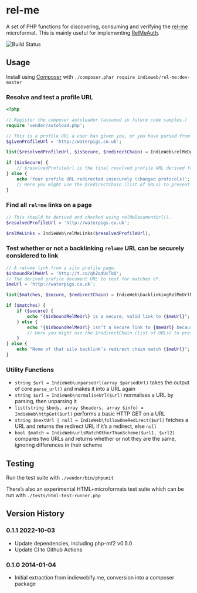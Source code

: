 # rel-me

A set of PHP functions for discovering, consuming and verifying the [rel-me](https://microformats.org/wiki/rel-me) microformat. This is mainly useful for implementing [RelMeAuth](https://indieweb.org/relmeauth).

![Build Status](https://github.com/indieweb/rel-me/actions/workflows/main.yml/badge.svg)

## Usage

Install using [Composer](https://getcomposer.org) with `./composer.phar require indieweb/rel-me:dev-master`

### Resolve and test a profile URL

```php
<?php

// Register the composer autoloader (assumed in future code samples.)
require 'vendor/autoload.php';

// This is a profile URL a user has given you, or you have parsed from a page somewhere.
$givenProfileUrl = 'http://waterpigs.co.uk';

list($resolvedProfileUrl, $isSecure, $redirectChain) = IndieWeb\relMeDocumentUrl($givenProfileUrl);

if ($isSecure) {
	// $resolvedProfileUrl is the final resolved profile URL derived from the given one.
} else {
	echo 'Your profile URL redirected insecurely (changed protocols)';
	// Here you might use the $redirectChain (list of URLs) to present a more useful error message.
}
```

### Find all `rel=me` links on a page

```php
// This should be derived and checked using relMeDocumentUrl().
$resolvedProfileUrl = 'http://waterpigs.co.uk';

$relMeLinks = IndieWeb\relMeLinks($resolvedProfileUrl);
```

### Test whether or not a backlinking `rel=me` URL can be securely considered to link

```php
// A rel=me link from a silo profile page.
$inboundRelMeUrl = 'http://t.co/qhZqdUcTbQ';
// The derived profile document URL to test for matches of.
$meUrl = 'http://waterpigs.co.uk';

list($matches, $secure, $redirectChain) = IndieWeb\backlinkingRelMeUrlMatches($inboundRelMeUrl, $meUrl);

if ($matches) {
	if ($secure) {
		echo "{$inboundRelMeUrl} is a secure, valid link to {$meUrl}";
	} else {
		echo "{$inboundRelMeUrl} isn’t a secure link to {$meUrl} because it redirects insecurely (changes protocols)";
		// Here you might use the $redirectChain (list of URLs) to present a more useful error message.
	}
} else {
	echo "None of that silo backlink’s redirect chain match {$meUrl}";
}
```

### Utility Functions

* `string $url = IndieWeb\unparseUrl(array $parsedUrl)` takes the output of core `parse_url()` and makes it into a URL again
* `string $url = IndieWeb\normaliseUrl($url)` normalises a URL by parsing, then unparsing it
* `list(string $body, array $headers, array $info) = IndieWeb\httpGet($url)` performs a basic HTTP GET on a URL
* `string $nextUrl | null = IndieWeb\followOneRedirect($url)` fetches a URL and returns the redirect URL if it’s a redirect, else `null`
* `bool $match = IndieWeb\urlsMatchOtherThanScheme($url1, $url2)` compares two URLs and returns whether or not they are the same, ignoring differences in their scheme

## Testing

Run the test suite with `./vendor/bin/phpunit`

There’s also an experimental HTML+microformats test suite which can be run with  `./tests/html-test-runner.php`

## Version History

### 0.1.1 2022-10-03
* Update dependencies, including php-mf2 v0.5.0
* Update CI to Github Actions

### 0.1.0 2014-01-04
* Initial extraction from indiewebify.me, conversion into a composer package
